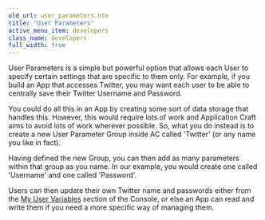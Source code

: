 ```yaml
---
old_url: user_parameters.htm
title: "User Parameters"
active_menu_item: developers
class_name: developers
full_width: true
---
```



User Parameters is a simple but powerful option that allows each User to specify certain settings that are specific to them only. For example, if you build an App that accesses Twitter, you may want each user to be able to centrally save their Twitter Username and Password.

You could do all this in an App by creating some sort of data storage that handles this. However, this would require lots of work and Application Craft aims to avoid lots of work wherever possible. So, what you do instead is to create a new User Parameter Group inside AC called 'Twitter' (or any name you like in fact).

Having defined the new Group, you can then add as many parameters within that group as you name. In our example, you would create one called 'Username' and one called 'Password'.

Users can then update their own Twitter name and passwords either from the [My User Variables](/developers/documentation/product-guide/the-console/console-tabs/more/my-details)
section of the Console, or else an App can read and write them if you need a more specific way of managing them.

